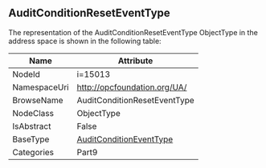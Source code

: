 <!-- objecttype -->
## AuditConditionResetEventType
  
<!-- end of text -->
The representation of the AuditConditionResetEventType ObjectType in the address space is shown in the following table:  

|Name|Attribute|
|---|---|
|NodeId|i=15013|
|NamespaceUri|http://opcfoundation.org/UA/|
|BrowseName|AuditConditionResetEventType|
|NodeClass|ObjectType|
|IsAbstract|False|
|BaseType|[AuditConditionEventType](../../../Part9/ObjectTypes/AuditConditionEventType/readme.md)|
|Categories|Part9|

